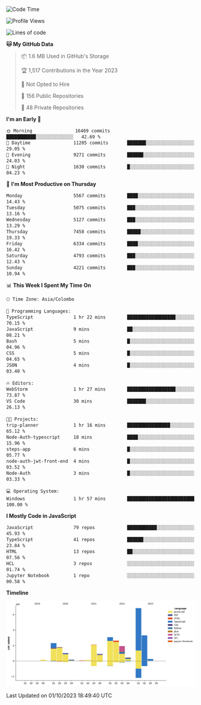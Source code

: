 
<!--START_SECTION:waka-->
![Code Time](http://img.shields.io/badge/Code%20Time-1%2C189%20hrs%204%20mins-blue)

![Profile Views](http://img.shields.io/badge/Profile%20Views-0-blue)

![Lines of code](https://img.shields.io/badge/From%20Hello%20World%20I%27ve%20Written-26.8%20million%20lines%20of%20code-blue)

**🐱 My GitHub Data** 

> 📦 1.6 MB Used in GitHub's Storage 
 > 
> 🏆 1,517 Contributions in the Year 2023
 > 
> 🚫 Not Opted to Hire
 > 
> 📜 156 Public Repositories 
 > 
> 🔑 48 Private Repositories 
 > 
**I'm an Early 🐤** 

```text
🌞 Morning                16469 commits       ███████████░░░░░░░░░░░░░░   42.69 % 
🌆 Daytime                11205 commits       ███████░░░░░░░░░░░░░░░░░░   29.05 % 
🌃 Evening                9271 commits        ██████░░░░░░░░░░░░░░░░░░░   24.03 % 
🌙 Night                  1630 commits        █░░░░░░░░░░░░░░░░░░░░░░░░   04.23 % 
```
📅 **I'm Most Productive on Thursday** 

```text
Monday                   5567 commits        ████░░░░░░░░░░░░░░░░░░░░░   14.43 % 
Tuesday                  5075 commits        ███░░░░░░░░░░░░░░░░░░░░░░   13.16 % 
Wednesday                5127 commits        ███░░░░░░░░░░░░░░░░░░░░░░   13.29 % 
Thursday                 7458 commits        █████░░░░░░░░░░░░░░░░░░░░   19.33 % 
Friday                   6334 commits        ████░░░░░░░░░░░░░░░░░░░░░   16.42 % 
Saturday                 4793 commits        ███░░░░░░░░░░░░░░░░░░░░░░   12.43 % 
Sunday                   4221 commits        ███░░░░░░░░░░░░░░░░░░░░░░   10.94 % 
```


📊 **This Week I Spent My Time On** 

```text
🕑︎ Time Zone: Asia/Colombo

💬 Programming Languages: 
TypeScript               1 hr 22 mins        ██████████████████░░░░░░░   70.15 % 
JavaScript               9 mins              ██░░░░░░░░░░░░░░░░░░░░░░░   08.21 % 
Bash                     5 mins              █░░░░░░░░░░░░░░░░░░░░░░░░   04.96 % 
CSS                      5 mins              █░░░░░░░░░░░░░░░░░░░░░░░░   04.65 % 
JSON                     4 mins              █░░░░░░░░░░░░░░░░░░░░░░░░   03.40 % 

🔥 Editors: 
WebStorm                 1 hr 27 mins        ██████████████████░░░░░░░   73.87 % 
VS Code                  30 mins             ███████░░░░░░░░░░░░░░░░░░   26.13 % 

🐱‍💻 Projects: 
trip-planner             1 hr 16 mins        ████████████████░░░░░░░░░   65.12 % 
Node-Auth-typescript     18 mins             ████░░░░░░░░░░░░░░░░░░░░░   15.96 % 
steps-app                6 mins              █░░░░░░░░░░░░░░░░░░░░░░░░   05.77 % 
node-auth-jwt-front-end  4 mins              █░░░░░░░░░░░░░░░░░░░░░░░░   03.52 % 
Node-Auth                3 mins              █░░░░░░░░░░░░░░░░░░░░░░░░   03.33 % 

💻 Operating System: 
Windows                  1 hr 57 mins        █████████████████████████   100.00 % 
```

**I Mostly Code in JavaScript** 

```text
JavaScript               79 repos            ███████████░░░░░░░░░░░░░░   45.93 % 
TypeScript               41 repos            ██████░░░░░░░░░░░░░░░░░░░   23.84 % 
HTML                     13 repos            ██░░░░░░░░░░░░░░░░░░░░░░░   07.56 % 
HCL                      3 repos             ░░░░░░░░░░░░░░░░░░░░░░░░░   01.74 % 
Jupyter Notebook         1 repo              ░░░░░░░░░░░░░░░░░░░░░░░░░   00.58 % 
```



**Timeline**

![Lines of Code chart](https://raw.githubusercontent.com/ccweerasinghe1994/ccweerasinghe1994/master/assets/bar_graph.png)


 Last Updated on 01/10/2023 18:49:40 UTC
<!--END_SECTION:waka-->
